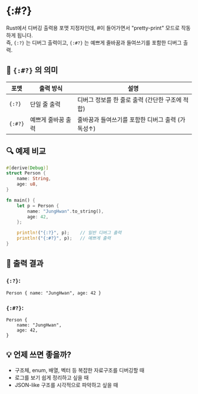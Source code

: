 # {:#?}
Rust에서 디버깅 출력용 포맷 지정자인데, #이 들어가면서 "pretty-print" 모드로 작동하게 됩니다.  
즉, `{:?}` 는 디버그 출력이고, `{:#?}` 는 예쁘게 줄바꿈과 들여쓰기를 포함한 디버그 출력.

## 🧠 `{:#?}` 의 의미
| 포맷      | 출력 방식             | 설명                                              |
|-----------|----------------------|---------------------------------------------------|
| `{:?}`      | 단일 줄 출력          | 디버그 정보를 한 줄로 출력 (간단한 구조에 적합)   |
| `{:#?}`     | 예쁘게 줄바꿈 출력    | 줄바꿈과 들여쓰기를 포함한 디버그 출력 (가독성↑)  |


## 🔍 예제 비교
```rust
#[derive(Debug)]
struct Person {
    name: String,
    age: u8,
}

fn main() {
    let p = Person {
        name: "JungHwan".to_string(),
        age: 42,
    };

    println!("{:?}", p);    // 일반 디버그 출력
    println!("{:#?}", p);   // 예쁘게 출력
}
```

## 🧾 출력 결과
### `{:?}`:
```
Person { name: "JungHwan", age: 42 }
```

### `{:#?}`:
```
Person {
    name: "JungHwan",
    age: 42,
}
```


## 💡 언제 쓰면 좋을까?
- 구조체, enum, 배열, 벡터 등 복잡한 자료구조를 디버깅할 때
- 로그를 보기 쉽게 정리하고 싶을 때
- JSON-like 구조를 시각적으로 파악하고 싶을 때
